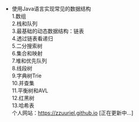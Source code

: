 * 使用Java语言实现常见的数据结构  
1.数组  
2.栈和队列  
3.最基础的动态数据结构：链表  
4.透过链表看递归  
5.二分搜索树  
6.集合和映射  
7.堆和优先队列  
8.线段树  
9.字典树Trie  
10.并查集  
11.平衡树和AVL  
12.红黑树  
13.哈希表  
个人网站：https://zzuuriel.github.io [正在更新中...]  
